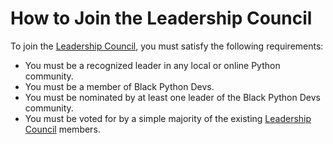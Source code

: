 # How to Join the Leadership Council

To join the [Leadership Council](https://github.com/BlackPythonDevs/blackpythondevs/blob/main/roles/leadership-councilmembers.md), you must satisfy the following requirements:

* You must be a recognized leader in any local or online Python community.
* You must be a member of Black Python Devs.
* You must be nominated by at least one leader of the Black Python Devs community.
* You must be voted for by a simple majority of the existing [Leadership Council](https://github.com/BlackPythonDevs/blackpythondevs/blob/main/roles/leadership-councilmembers.md) members.

